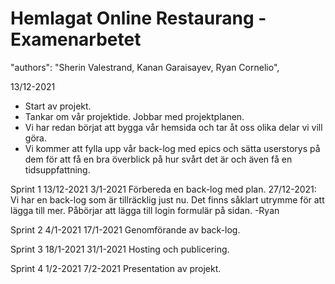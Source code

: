 # Hemlagat Online Restaurang - Examenarbetet


"authors": "Sherin Valestrand, Kanan Garaisayev, Ryan Cornelio",

13/12-2021

- Start av projekt.
- Tankar om vår projektide. Jobbar med projektplanen.
- Vi har redan börjat att bygga vår hemsida och tar åt oss olika delar vi vill göra.
- Vi kommer att fylla upp vår back-log med epics och sätta userstorys på dem för att få en bra överblick på hur svårt det är och även få en tidsuppfattning.

Sprint 1
13/12-2021 3/1-2021 Förbereda en back-log med plan.
27/12-2021: Vi har en back-log som är tillräcklig just nu. Det finns såklart utrymme för att lägga till mer. 
Påbörjar att lägga till login formulär på sidan. -Ryan

Sprint 2
4/1-2021 17/1-2021 Genomförande av back-log.

Sprint 3
18/1-2021 31/1-2021 Hosting och publicering.

Sprint 4
1/2-2021 7/2-2021 Presentation av projekt.

